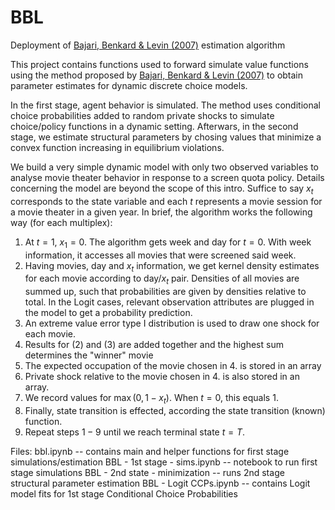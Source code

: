 # BBL
Deployment of [Bajari, Benkard &amp; Levin (2007)](https://web.stanford.edu/~lanierb/research/Estimating_Dynamic_Models_EMA.pdf) estimation algorithm

This project contains functions used to forward simulate value functions using the method proposed by [Bajari, Benkard &amp; Levin (2007)](https://web.stanford.edu/~lanierb/research/Estimating_Dynamic_Models_EMA.pdf) to obtain parameter estimates for dynamic discrete choice models. 

In the first stage, agent behavior is simulated. The method uses conditional choice probabilities added to random private shocks to simulate choice/policy functions in a dynamic setting. Afterwars, in the second stage, we estimate structural parameters by chosing values that minimize a convex function increasing in equilibrium violations.

We build a very simple dynamic model with only two observed variables to analyse movie theater behavior in response to a screen quota policy. Details concerning the model are beyond the scope of this intro. Suffice to say $x_t$ corresponds to the state variable and each $t$ represents a movie session for a movie theater in a given year. In brief, the algorithm works the following way (for each multiplex):
1. At $t=1$, $x_1 = 0$. The algorithm gets week and day for $t=0$. With week information, it accesses all movies that were screened said week.
1. Having movies, day and $x_t$ information, we get kernel density estimates for each movie according to day/$x_t$ pair. Densities of all movies are summed up, such that probabilities are given by densities relative to total. In the Logit cases, relevant observation attributes are plugged in the model to get a probability prediction.
1. An extreme value error type I distribution is used to draw one shock for each movie.
1. Results for (2) and (3) are added together and the highest sum determines the "winner" movie
1. The expected occupation of the movie chosen in 4. is stored in an array
1. Private shock relative to the movie chosen in 4. is also stored in an array.
1. We record values for $\max(0,1 - x_t)$. When $t=0$, this equals $1$.
1. Finally, state transition is effected, according the state transition (known) function.
1. Repeat steps $1-9$ until we reach terminal state $t=T$.

Files:
bbl.ipynb -- contains main and helper functions for first stage simulations/estimation
BBL - 1st stage - sims.ipynb -- notebook to run first stage simulations
BBL - 2nd state - minimization -- runs 2nd stage structural parameter estimation
BBL - Logit CCPs.ipynb -- contains Logit model fits for 1st stage Conditional Choice Probabilities 
